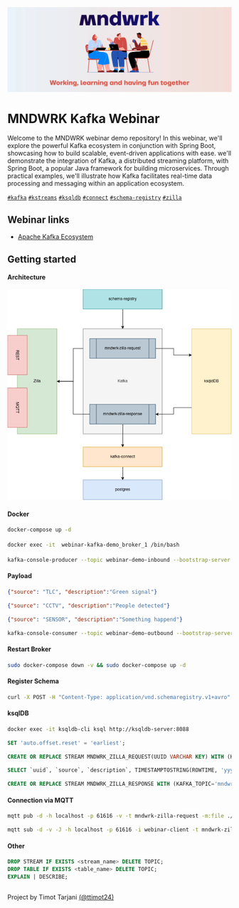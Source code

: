 ![cover](./src/main/resources/img/cover.jpg)
# MNDWRK Kafka Webinar



Welcome to the MNDWRK webinar demo repository! In this webinar, we'll explore the powerful Kafka ecosystem in conjunction with Spring Boot, showcasing how to build scalable, event-driven applications with ease.
we'll demonstrate the integration of Kafka, a distributed streaming platform, with Spring Boot, a popular Java framework for building microservices. Through practical examples, we'll illustrate how Kafka facilitates real-time data processing and messaging within an application ecosystem.

[`#kafka`](#) [`#kstreams`](#) [`#ksqldb`](#) [`#connect`](#) [`#schema-registry`](#) [`#zilla`](#)

## Webinar links

 - [Apache Kafka Ecosystem](https://www.mndwrk.com/events/digitalk-webinar-apache-kafka-ecosystem)

## Getting started

#### Architecture

![architecture](./architecture/mndwrk-demo.drawio.png)

#### Docker

```sh
docker-compose up -d

docker exec -it  webinar-kafka-demo_broker_1 /bin/bash

kafka-console-producer --topic webinar-demo-inbound --bootstrap-server localhost:9092
```

#### Payload

```json
{"source": "TLC", "description":"Green signal"}
```

```json
{"source": "CCTV", "description":"People detected"}
```

```json
{"source": "SENSOR", "description":"Something happend"}
```

```sh
kafka-console-consumer --topic webinar-demo-outbound --bootstrap-server localhost:9092
```

#### Restart Broker

```sh
sudo docker-compose down -v && sudo docker-compose up -d
```

#### Register Schema
```sh
curl -X POST -H "Content-Type: application/vnd.schemaregistry.v1+avro" -d@schemas/avro/zilla-request.avsc http://localhost:8081/subjects/mndwrk-zilla-request-value/versions | jq
```

#### ksqlDB
```sh
docker exec -it ksqldb-cli ksql http://ksqldb-server:8088
```

```sql
SET 'auto.offset.reset' = 'earliest';
```

```sql
CREATE OR REPLACE STREAM MNDWRK_ZILLA_REQUEST(UUID VARCHAR KEY) WITH (KAFKA_TOPIC='mndwrk-zilla-request', KEY_FORMAT='KAFKA', PARTITIONS=1, VALUE_FORMAT='AVRO');
```

```sql
SELECT `uuid`, `source`, `description`, TIMESTAMPTOSTRING(ROWTIME, 'yyyy-MM-dd HH:mm:ss.SSS') as `detectedAt` FROM MNDWRK_ZILLA_REQUEST EMIT CHANGES;
```

```sql
CREATE OR REPLACE STREAM MNDWRK_ZILLA_RESPONSE WITH (KAFKA_TOPIC='mndwrk-zilla-response', KEY_FORMAT='KAFKA', PARTITIONS=1, VALUE_FORMAT='AVRO') AS SELECT UUID as `uuid`, SOURCE as `source`, DESCRIPTION as `description`, TIMESTAMPTOSTRING(ROWTIME, 'yyyy-MM-dd HH:mm:ss.SSS') as `detectedAt` FROM MNDWRK_ZILLA_REQUEST EMIT CHANGES;
```

#### Connection via MQTT
```sh
mqtt pub -d -h localhost -p 61616 -v -t mndwrk-zilla-request -m:file ./payload.mqtt
```
```sh
mqtt sub -d -v -J -h localhost -p 61616 -i webinar-client -t mndwrk-zilla-response
```

#### Other

```sql
DROP STREAM IF EXISTS <stream_name> DELETE TOPIC;
DROP TABLE IF EXISTS <table_name> DELETE TOPIC;
EXPLAIN | DESCRIBE;
```

##

Project by Timot Tarjani [(@ttimot24)](https://github.com/ttimot24)
